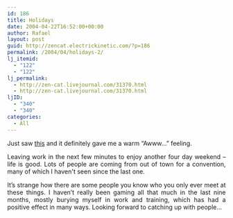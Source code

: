 ```yaml
---
id: 186
title: Holidays
date: 2004-04-22T16:52:00+00:00
author: Rafael
layout: post
guid: http://zencat.electrickinetic.com/?p=186
permalink: /2004/04/holidays-2/
lj_itemid:
  - "122"
  - "122"
lj_permalink:
  - http://zen-cat.livejournal.com/31370.html
  - http://zen-cat.livejournal.com/31370.html
ljID:
  - "340"
  - "340"
categories:
  - All
---
```

<p style="text-align: justify;">Just saw <a href="http://www.albinoblacksheep.com/flash/ddautta.php" target="_blank">this</a> and it definitely gave me a warm “Awww…” feeling.</p>
<p style="text-align: justify;">Leaving work in the next few minutes to enjoy another four day weekend – life is good. Lots of people are coming from out of town for a convention, many of which I haven't seen since the last one.</p>
<p style="text-align: justify;">It’s strange how there are some people you know who you only ever meet at these things. I haven’t really been gaming all that much in the last nine months, mostly burying myself in work and training, which has had a positive effect in many ways. Looking forward to catching up with people…</p>